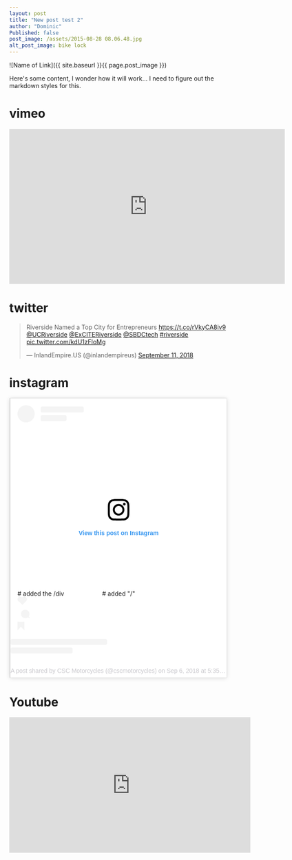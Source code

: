 ```yaml
---
layout: post
title: "New post test 2"
author: "Dominic"
Published: false
post_image: /assets/2015-08-28 08.06.48.jpg
alt_post_image: bike lock
---
```


![Name of Link]({{ site.baseurl }}{{ page.post_image }})

Here's some content, I wonder how it will work… I need to figure out the markdown styles for this.

# vimeo
<iframe src="https://player.vimeo.com/video/145221080" width="640" height="360" frameborder="0" webkitallowfullscreen mozallowfullscreen allowfullscreen></iframe>

# twitter
<blockquote class="twitter-tweet" data-lang="en"><p lang="en" dir="ltr">Riverside Named a Top City for Entrepreneurs <a href="https://t.co/rVkyCA8iv9">https://t.co/rVkyCA8iv9</a> <a href="https://twitter.com/UCRiverside?ref_src=twsrc%5Etfw">@UCRiverside</a> <a href="https://twitter.com/ExCITERiverside?ref_src=twsrc%5Etfw">@ExCITERiverside</a> <a href="https://twitter.com/SBDCtech?ref_src=twsrc%5Etfw">@SBDCtech</a> <a href="https://twitter.com/hashtag/riverside?src=hash&amp;ref_src=twsrc%5Etfw">#riverside</a> <a href="https://t.co/kdU1zFloMg">pic.twitter.com/kdU1zFloMg</a></p>&mdash; InlandEmpire.US (@inlandempireus) <a href="https://twitter.com/inlandempireus/status/1039543429821345799?ref_src=twsrc%5Etfw">September 11, 2018</a></blockquote>
<script async src="https://platform.twitter.com/widgets.js" charset="utf-8"></script>

# instagram
<blockquote 
  class="instagram-media" 
  data-instgrm-permalink="https://www.instagram.com/p/BnZ6zy0AP5n/?utm_source=ig_embed_loading" 
  data-instgrm-version="12"style=" 
    background:#FFF; b
    order:0; b
    order-radius:3px; 
    box-shadow:0 0 1px 0 rgba(0,0,0,0.5),0 1px 10px 0 rgba(0,0,0,0.15); 
    margin: 1px; 
    max-width:540px; 
    min-width:326px; 
    padding:0; 
    width:99.375%; 
    width:-webkit-calc(100% - 2px); 
    width:calc(100% - 2px);
    ">
  <div style="padding:16px;"> 
  <a href="https://www.instagram.com/p/BnZ6zy0AP5n/?utm_source=ig_embed_loading" 
   style=" 
          background:#FFFFFF; 
          line-height:0; 
          padding:0 0; 
          text-align:center; 
          text-decoration:none; 
          width:100%;" 
   target="_blank"
  > 
  <div style=" 
          display: flex; 
          flex-direction: row; 
          align-items: center;
  "> 
    <div style="
            background-color: #F4F4F4; 
            border-radius: 50%; 
            flex-grow: 0; 
            height: 40px; 
            margin-right: 14px; 
            width: 40px;
    ">
    </div>
    <div style="
            display: flex; 
            flex-direction: column; 
            flex-grow: 1; 
            justify-content: center;
    "> 
      <div style=" 
              background-color: #F4F4F4; 
              border-radius: 4px; 
              flex-grow: 0; 
              height: 14px; 
              margin-bottom: 6px; 
              width: 100px;">
       </div> 
       <div style=" 
              background-color: #F4F4F4; 
              border-radius: 4px; 
              flex-grow: 0; 
              height: 14px; 
              width: 60px;
        ">
      </div>
    </div>
  </div>
  <div style="
          padding: 19% 0;
  ">
  </div>
  <div style="
          display:block; 
          height:50px; 
          margin:0 auto 12px; 
          width:50px;
  ">
  <svg 
          width="50px" 
          height="50px" 
          viewBox="0 0 60 60" 
          version="1.1" 
          xmlns="http://www.w3.org/2000/svg" 
          xmlns:xlink="http://www.w3.org/1999/xlink"
  >
  <g 
          stroke="none" 
          stroke-width="1" 
          fill="none" 
          fill-rule="evenodd"
  >
    <g 
            transform="translate(-511.000000, -20.000000)" 
            fill="#000000"
    >
      <g>
        <path d="M556.869,30.41 C554.814,30.41 553.148,32.076 553.148,34.131 C553.148,36.186 554.814,37.852 556.869,37.852 C558.924,37.852 560.59,36.186 560.59,34.131 C560.59,32.076 558.924,30.41 556.869,30.41 M541,60.657 C535.114,60.657 530.342,55.887 530.342,50 C530.342,44.114 535.114,39.342 541,39.342 C546.887,39.342 551.658,44.114 551.658,50 C551.658,55.887 546.887,60.657 541,60.657 M541,33.886 C532.1,33.886 524.886,41.1 524.886,50 C524.886,58.899 532.1,66.113 541,66.113 C549.9,66.113 557.115,58.899 557.115,50 C557.115,41.1 549.9,33.886 541,33.886 M565.378,62.101 C565.244,65.022 564.756,66.606 564.346,67.663 C563.803,69.06 563.154,70.057 562.106,71.106 C561.058,72.155 560.06,72.803 558.662,73.347 C557.607,73.757 556.021,74.244 553.102,74.378 C549.944,74.521 548.997,74.552 541,74.552 C533.003,74.552 532.056,74.521 528.898,74.378 C525.979,74.244 524.393,73.757 523.338,73.347 C521.94,72.803 520.942,72.155 519.894,71.106 C518.846,70.057 518.197,69.06 517.654,67.663 C517.244,66.606 516.755,65.022 516.623,62.101 C516.479,58.943 516.448,57.996 516.448,50 C516.448,42.003 516.479,41.056 516.623,37.899 C516.755,34.978 517.244,33.391 517.654,32.338 C518.197,30.938 518.846,29.942 519.894,28.894 C520.942,27.846 521.94,27.196 523.338,26.654 C524.393,26.244 525.979,25.756 528.898,25.623 C532.057,25.479 533.004,25.448 541,25.448 C548.997,25.448 549.943,25.479 553.102,25.623 C556.021,25.756 557.607,26.244 558.662,26.654 C560.06,27.196 561.058,27.846 562.106,28.894 C563.154,29.942 563.803,30.938 564.346,32.338 C564.756,33.391 565.244,34.978 565.378,37.899 C565.522,41.056 565.552,42.003 565.552,50 C565.552,57.996 565.522,58.943 565.378,62.101 M570.82,37.631 C570.674,34.438 570.167,32.258 569.425,30.349 C568.659,28.377 567.633,26.702 565.965,25.035 C564.297,23.368 562.623,22.342 560.652,21.575 C558.743,20.834 556.562,20.326 553.369,20.18 C550.169,20.033 549.148,20 541,20 C532.853,20 531.831,20.033 528.631,20.18 C525.438,20.326 523.257,20.834 521.349,21.575 C519.376,22.342 517.703,23.368 516.035,25.035 C514.368,26.702 513.342,28.377 512.574,30.349 C511.834,32.258 511.326,34.438 511.181,37.631 C511.035,40.831 511,41.851 511,50 C511,58.147 511.035,59.17 511.181,62.369 C511.326,65.562 511.834,67.743 512.574,69.651 C513.342,71.625 514.368,73.296 516.035,74.965 C517.703,76.634 519.376,77.658 521.349,78.425 C523.257,79.167 525.438,79.673 528.631,79.82 C531.831,79.965 532.853,80.001 541,80.001 C549.148,80.001 550.169,79.965 553.369,79.82 C556.562,79.673 558.743,79.167 560.652,78.425 C562.623,77.658 564.297,76.634 565.965,74.965 C567.633,73.296 568.659,71.625 569.425,69.651 C570.167,67.743 570.674,65.562 570.82,62.369 C570.966,59.17 571,58.147 571,50 C571,41.851 570.966,40.831 570.82,37.631">
        </path>
      </g>
    </g>
  </g>
  </svg>
  </div>
  <div style="
        padding-top: 8px;
  "> 
    <div style=" 
          color:#3897f0; 
          font-family:Arial,sans-serif; 
          font-size:14px; 
          font-style:normal; 
          font-weight:550; 
          line-height:18px;
    "> 
    View this post on Instagram
    </div>
  </div>
  <div style="
          padding: 12.5% 0;
  ">
  </div> 
  <div style="
          display: flex; 
          flex-direction: row; 
          margin-bottom: 14px; 
          align-items: center;
  ">
  </div> # added the /div
  <div> # added "/" 
    <div style="
            background-color: #F4F4F4; 
            border-radius: 50%; 
            height: 12.5px; 
            width: 12.5px; 
            transform: translateX(0px) 
            translateY(7px);">
    </div> 
    <div style="
            background-color: #F4F4F4; 
            height: 12.5px; 
            transform: rotate(-45deg) translateX(3px) translateY(1px); 
            width: 12.5px; 
            flex-grow: 0; 
            margin-right: 14px; 
            margin-left: 2px;
    ">
    </div> 
    <div style="
            background-color: #F4F4F4; 
            border-radius: 50%; 
            height: 12.5px; 
            width: 12.5px; 
            transform: translateX(9px) translateY(-18px);
    ">
    </div>
  </div>
  <div style="
          margin-left: 8px;
  "> 
    <div style=" 
            background-color: #F4F4F4; 
            border-radius: 50%; 
            flex-grow: 0; 
            height: 20px; 
            width: 20px;">
    </div> 
    <div style=" 
            width: 0; 
            height: 0; 
            border-top: 2px solid transparent; 
            border-left: 6px solid #f4f4f4; 
            border-bottom: 2px solid transparent; 
            transform: translateX(16px) translateY(-4px) rotate(30deg)
    ">
    </div>
  </div>
    <div style="
              margin-left: auto;
    "> 
      <div style=" 
                width: 0px; 
                border-top: 8px solid #F4F4F4; 
                border-right: 8px solid transparent; 
                transform: translateY(16px);
      ">
      </div> 
      <div style=" 
                background-color: #F4F4F4; 
                flex-grow: 0; 
                height: 12px; 
                width: 16px; 
                transform: translateY(-4px);
      ">
      </div> 
      <div style=" 
                width: 0; 
                height: 0; 
                border-top: 8px solid #F4F4F4; 
                border-left: 8px solid transparent; 
                transform: translateY(-4px) translateX(8px);
      ">
      </div>
    </div>
  </div> 
  <div style="display: flex; flex-direction: column; flex-grow: 1; justify-content: center; margin-bottom: 24px;"> <div style=" background-color: #F4F4F4; border-radius: 4px; flex-grow: 0; height: 14px; margin-bottom: 6px; width: 224px;"></div> <div style=" background-color: #F4F4F4; border-radius: 4px; flex-grow: 0; height: 14px; width: 144px;"></div></div></a><p style=" color:#c9c8cd; font-family:Arial,sans-serif; font-size:14px; line-height:17px; margin-bottom:0; margin-top:8px; overflow:hidden; padding:8px 0 7px; text-align:center; text-overflow:ellipsis; white-space:nowrap;"><a href="https://www.instagram.com/p/BnZ6zy0AP5n/?utm_source=ig_embed_loading" style=" color:#c9c8cd; font-family:Arial,sans-serif; font-size:14px; font-style:normal; font-weight:normal; line-height:17px; text-decoration:none;" target="_blank">A post shared by CSC Motorcycles (@cscmotorcycles)</a> on <time style=" font-family:Arial,sans-serif; font-size:14px; line-height:17px;" datetime="2018-09-07T00:35:31+00:00">Sep 6, 2018 at 5:35pm PDT</time></p></div></blockquote> <script async defer src="https://www.instagram.com/embed.js"></script>

# Youtube
<iframe width="560" height="315" src="https://www.youtube.com/embed/AC7hc2yZxdY" frameborder="0" allow="autoplay; encrypted-media" allowfullscreen></iframe>
